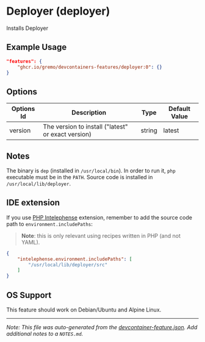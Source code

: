 
# Deployer (deployer)

Installs Deployer

## Example Usage

```json
"features": {
    "ghcr.io/gremo/devcontainers-features/deployer:0": {}
}
```

## Options

| Options Id | Description | Type | Default Value |
|-----|-----|-----|-----|
| version | The version to install ("latest" or exact version) | string | latest |

## Notes

The binary is `dep` (installed in `/usr/local/bin`). In order to run it, `php` executable must be in the `PATH`. Source code is installed in `/usr/local/lib/deployer`.

## IDE extension

If you use [PHP Intelephense](https://marketplace.visualstudio.com/items?itemName=bmewburn.vscode-intelephense-client) extension, remember to add the source code path to `environment.includePaths`:

> **Note**: this is only relevant using recipes written in PHP (and not YAML).

```json
{
    "intelephense.environment.includePaths": [
        "/usr/local/lib/deployer/src"
    ]
}
```

## OS Support

This feature should work on Debian/Ubuntu and Alpine Linux.


---

_Note: This file was auto-generated from the [devcontainer-feature.json](https://github.com/gremo/devcontainers-features/blob/main/src/deployer/devcontainer-feature.json).  Add additional notes to a `NOTES.md`._
